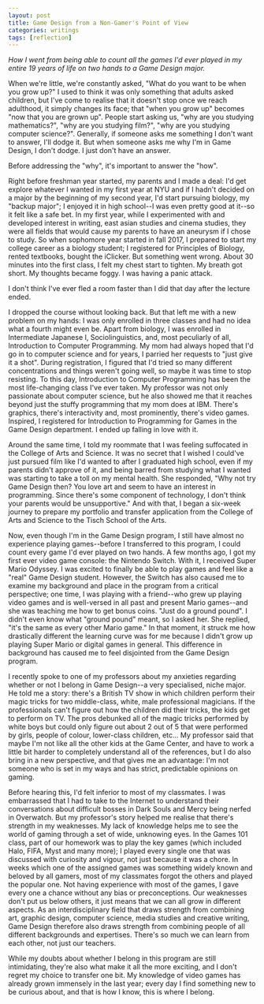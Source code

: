 ```yaml
---
layout: post
title: Game Design from a Non-Gamer's Point of View
categories: writings
tags: [reflection]
---
```

_How I went from being able to count all the games I'd ever played in my entire 19 years of life on two hands to a Game Design major._


When we're little, we're constantly asked, "What do you want to be when you grow up?" I used to think it was only something that adults asked children, but I've come to realise that it doesn't stop once we reach adulthood, it simply changes its face; that "when you grow up" becomes "now that you are grown up". People start asking us, "why are you studying mathematics?", "why are you studying film?", "why are you studying computer science?". Generally, if someone asks me something I don't want to answer, I'll dodge it. But when someone asks me why I'm in Game Design, I don't dodge. I just don't have an answer. 

Before addressing the "why", it's important to answer the "how".

Right before freshman year started, my parents and I made a deal: I'd get explore whatever I wanted in my first year at NYU and if I hadn't decided on a major by the beginning of my second year, I'd start pursuing biology, my "backup major"; I enjoyed it in high school--I was even pretty good at it--so it felt like a safe bet. In my first year, while I experimented with and developed interest in writing, east asian studies and cinema studies,
they were all fields that would cause my parents to have an aneurysm if I chose to study. So when sophomore year started in fall 2017, I prepared to start my college career as a biology student; I registered for Principles of Biology, rented textbooks, bought the iClicker. But something went wrong. About 30 minutes into the first class, I felt my chest start to tighten. My breath got short. My thoughts became foggy. I was having a panic attack. 

I don't think I've ever fled a room faster than I did that day after the lecture ended. 

I dropped the course without looking back. But that left me with a new problem on my hands: I was only enrolled in three classes and had no idea what a fourth might even be. Apart from biology, I was enrolled in Intermediate Japanese I, Sociolinguistics, and, most peculiarly of all, Introduction to Computer Programming. My mom had always hoped that I'd go in to computer science and for years, I parried her requests to "just give it a shot". During registration, I figured that I'd tried so many different concentrations and things weren't going well, so maybe it was time to stop resisting. To this day, Introduction to Computer Programming has been the most life-changing class I've ever taken. My professor was not only passionate about computer science, but he also showed me that it reaches beyond just the stuffy programming that my mom does at IBM. There's graphics, there's interactivity and, most prominently, there's video games. Inspired, I registered for Introduction to Programming for Games in the Game Design department. I ended up falling in love with it. 

Around the same time, I told my roommate that I was feeling suffocated in the College of Arts and Science. It was no secret that I wished I could've just pursued film like I'd wanted to after I graduated high school, even if my parents didn't approve of it, and being barred from studying what I wanted was starting to take a toll on my mental health. She responded, "Why not try Game Design then? You love art and seem to have an interest in programming. Since there's some component of technology, I don't think your parents would be unsupportive." And with that, I began a six-week journey to prepare my portfolio and transfer application from the College of Arts and Science to the Tisch School of the Arts.

Now, even though I'm in the Game Design program, I still have almost no experience playing games--before I transferred to this program, I could count every game I'd ever played on two hands. A few months ago, I got my first ever video game console: the Nintendo Switch. With it, I received Super Mario Odyssey. I was excited to finally be able to play games and feel like a "real" Game Design student. However, the Switch has also caused me to examine my background and place in the program from a critical perspective; one time, I was playing with a friend--who grew up playing video games and is well-versed in all past and present Mario games--and she was teaching me how to get bonus coins. "Just do a ground pound". I didn't even know what "ground pound" meant, so I asked her. She replied, "it's the same as every other Mario game." In that moment, it struck me how drastically different the learning curve was for me because I didn't grow up playing Super Mario or digital games in general. This difference in background has caused me to feel disjointed from the Game Design program.  

I recently spoke to one of my professors about my anxieties regarding whether or not I belong in Game Design--a very specialised, niche major. He told me a story: there's a British TV show in which children perform their magic tricks for two middle-class, white, male professional magicians. If the professionals can't figure out how the children did their tricks, the kids get to perform on TV. The pros debunked all of the magic tricks performed by white boys but could only figure out about 2 out of 5 that were performed by girls, people of colour, lower-class children, etc… My professor said that maybe I'm not like all the other kids at the Game Center, and have to work a little bit harder to completely understand all of the references, but I do also bring in a new perspective, and that gives me an advantage: I'm not someone who is set in my ways and has strict, predictable opinions on gaming. 

Before hearing this, I'd felt inferior to most of my classmates. I was embarrassed that I had to take to the Internet to understand their conversations about difficult bosses in Dark Souls and Mercy being nerfed in Overwatch. But my professor's story helped me realise that there's strength in my weaknesses. My lack of knowledge helps me to see the world of gaming through a set of wide, unknowing eyes. In the Games 101 class, part of our homework was to play the key games (which included Halo, FIFA, Myst and many more); I played every single one that was discussed with curiosity and vigour, not just because it was a chore. In weeks which one of the assigned games was something widely known and beloved by all gamers, most of my classmates forgot the others and played the popular one. Not having experience with most of the games, I gave every one a chance without any bias or preconceptions. Our weaknesses don't put us below others, it just means that we can all grow in different aspects. As an interdisciplinary field that draws strength from combining art, graphic design, computer science, media studies and creative writing, Game Design therefore also draws strength from combining people of all different backgrounds and expertises. There's so much we can learn from each other, not just our teachers. 

While my doubts about whether I belong in this program are still intimidating, they're also what make it all the more exciting, and I don't regret my choice to transfer one bit. My knowledge of video games has already grown immensely in the last year; every day I find something new to be curious about, and that is how I know, this is where I belong. 
